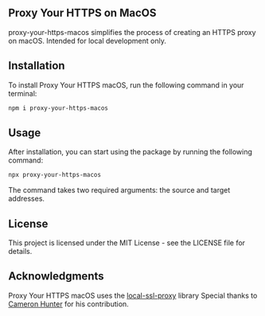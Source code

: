 ## Proxy Your HTTPS on MacOS

proxy-your-https-macos simplifies the process of creating an HTTPS proxy on macOS. Intended for local development only.

## Installation
To install Proxy Your HTTPS macOS, run the following command in your terminal:

```bash
npm i proxy-your-https-macos
```

## Usage
After installation, you can start using the package by running the following command:

```bash
npx proxy-your-https-macos
```

The command takes two required arguments: the source and target addresses.

## License
This project is licensed under the MIT License - see the LICENSE file for details.

## Acknowledgments
Proxy Your HTTPS macOS uses the [local-ssl-proxy](https://www.npmjs.com/package/local-ssl-proxy) library  Special thanks to [Cameron Hunter](https://www.npmjs.com/~cameronhunter) for his contribution.






